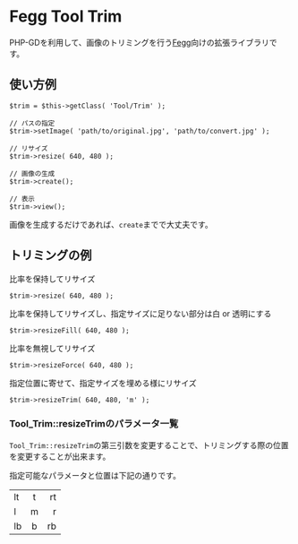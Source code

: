 # Fegg Tool Trim

PHP-GDを利用して、画像のトリミングを行う[Fegg](https://github.com/genies-inc/Fegg)向けの拡張ライブラリです。

## 使い方例

    $trim = $this->getClass( 'Tool/Trim' );

    // パスの指定
    $trim->setImage( 'path/to/original.jpg', 'path/to/convert.jpg' );

    // リサイズ
    $trim->resize( 640, 480 );

    // 画像の生成
    $trim->create();

    // 表示
    $trim->view();

画像を生成するだけであれば、`create`までで大丈夫です。

## トリミングの例

比率を保持してリサイズ

    $trim->resize( 640, 480 );

比率を保持してリサイズし、指定サイズに足りない部分は白 or 透明にする

    $trim->resizeFill( 640, 480 );

比率を無視してリサイズ

    $trim->resizeForce( 640, 480 );

指定位置に寄せて、指定サイズを埋める様にリサイズ

    $trim->resizeTrim( 640, 480, 'm' );

### Tool_Trim::resizeTrimのパラメータ一覧

`Tool_Trim::resizeTrim`の第三引数を変更することで、トリミングする際の位置を変更することが出来ます。

指定可能なパラメータと位置は下記の通りです。

|             |||
|:---|:---:|---:|
| lt |  t  | rt |
| l  |  m  |  r |
| lb |  b  | rb |
